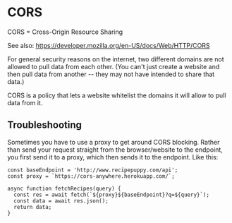 # CORS

CORS = Cross-Origin Resource Sharing

See also: https://developer.mozilla.org/en-US/docs/Web/HTTP/CORS

For general security reasons on the internet, two different domains are not allowed to pull data from each other.  (You can't just create a website and then pull data from another -- they may not have intended to share that data.)

CORS is a policy that lets a website whitelist the domains it will allow to pull data from it.


## Troubleshooting

Sometimes you have to use a proxy to get around CORS blocking.  Rather than send your request straight from the browser/website to the endpoint, you first send it to a proxy, which then sends it to the endpoint.  Like this:

```
const baseEndpoint = 'http://www.recipepuppy.com/api';
const proxy = `https://cors-anywhere.herokuapp.com/`;

async function fetchRecipes(query) {
  const res = await fetch(`${proxy}${baseEndpoint}?q=${query}`);
  const data = await res.json();
  return data;
}
```